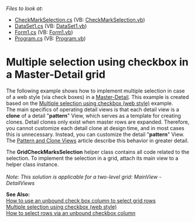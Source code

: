 <!-- default file list -->
*Files to look at*:

* [CheckMarkSelection.cs](./CS/E3507/CheckMarkSelection.cs) (VB: [CheckMarkSelection.vb](./VB/E3507/CheckMarkSelection.vb))
* [DataSet1.cs](./CS/E3507/DataSet1.cs) (VB: [DataSet1.vb](./VB/E3507/DataSet1.vb))
* [Form1.cs](./CS/E3507/Form1.cs) (VB: [Form1.vb](./VB/E3507/Form1.vb))
* [Program.cs](./CS/E3507/Program.cs) (VB: [Program.vb](./VB/E3507/Program.vb))
<!-- default file list end -->
# Multiple selection using checkbox in a Master-Detail grid


<p>The following example shows how to implement multiple selection in case of a web style (via check boxes) in a <a href="http://documentation.devexpress.com/#WindowsForms/CustomDocument783"><u>Master-Detail</u></a>. This example is created based on the <a href="https://www.devexpress.com/Support/Center/p/E1271">Multiple selection using checkbox (web style)</a> example.<br> The main specifics of operating detail views is that each detail view is a <strong>clone</strong> of a detail "<strong>pattern</strong>" View, which serves as a template for creating clones. Detail clones only exist when master rows are expanded. Therefore, you cannot customize each detail clone at design time, and in most cases this is unnecessary. Instead, you can customize the detail "<strong>pattern</strong>" View. The <a href="http://documentation.devexpress.com/#WindowsForms/CustomDocument780"><u>Pattern and Clone Views</u></a> article describe this behavior in greater detail.</p>
<p>The <strong>GridCheckMarksSelection</strong> helper class contains all code related to the selection. To implement the selection in a grid, attach its main view to a helper class instance.<br><br><em>Note: This solution is applicable for a two-level grid: MainView - DetailViews</em></p>
<p><strong>See Also:<br> </strong><a href="https://www.devexpress.com/Support/Center/p/E990">How to use an unbound check box column to select grid rows</a><br> <a href="https://www.devexpress.com/Support/Center/p/E1271">Multiple selection using checkbox (web style)</a><br> <a href="https://www.devexpress.com/Support/Center/p/A371">How to select rows via an unbound checkbox column</a></p>

<br/>


